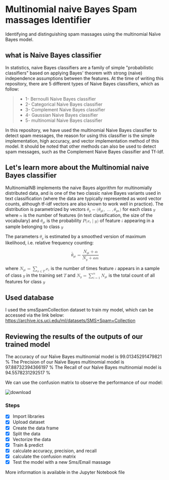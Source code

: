 # Multinomial naive Bayes Spam massages Identifier
Identifying and distinguishing spam massages using the multinomial Naïve Bayes model. 
## what is Naive Bayes classifier
In statistics, naive Bayes classifiers are a family of simple "probabilistic classifiers" based on applying Bayes' theorem with strong (naive) independence assumptions between the features. 
At the time of writing this repository, there are 5 different types of Naive Bayes classifiers, which as follow:

> - 1- Bernoulli Naive Bayes classifier
> - 2- Categorical Naive Bayes classifier
> - 3- Complement Naive Bayes classifier
> - 4- Gaussian Naive Bayes classifier
> - 5- multinomial Naive Bayes classifier

In this repository, we have used the multinomial Naive Bayes classifier to detect spam messages, the reason for using this classifier is the simple implementation, high accuracy, and vector implementation method of this model. It should be noted that other methods can also be used to detect spam messages, such as the Complement Naive Bayes classifier and Tf-Idf.

## Let's learn more about the Multinomial naive Bayes classifier
MultinomialNB implements the naive Bayes algorithm for multinomially distributed data, and is one of the two classic naive Bayes variants used in text classification (where the data are typically represented as word vector counts, although tf-idf vectors are also known to work well in practice).
The distribution is parametrized by vectors <math xmlns="http://www.w3.org/1998/Math/MathML">
  <msub>
    <mi>&#x3B8;</mi>
    <mi>y</mi>
  </msub>
  <mo>=</mo>
  <mo stretchy="false">(</mo>
  <msub>
    <mi>&#x3B8;</mi>
    <mrow data-mjx-texclass="ORD">
      <mi>y</mi>
      <mn>1</mn>
    </mrow>
  </msub>
  <mo>,</mo>
  <mo>&#x2026;</mo>
  <mo>,</mo>
  <msub>
    <mi>&#x3B8;</mi>
    <mrow data-mjx-texclass="ORD">
      <mi>y</mi>
      <mi>n</mi>
    </mrow>
  </msub>
  <mo stretchy="false">)</mo>
</math>
for each class <math xmlns="http://www.w3.org/1998/Math/MathML">
  <mi>y</mi>
</math> where <math xmlns="http://www.w3.org/1998/Math/MathML">
  <mi>n</mi>
</math>  is the number of features (in text classification, the size of the vocabulary) and <math xmlns="http://www.w3.org/1998/Math/MathML">
  <msub>
    <mi>&#x3B8;</mi>
    <mrow data-mjx-texclass="ORD">
      <mi>y</mi>
      <mi>i</mi>
    </mrow>
  </msub>
</math> is the probability  <math xmlns="http://www.w3.org/1998/Math/MathML">
  <mi>P</mi>
  <mo stretchy="false">(</mo>
  <msub>
    <mi>x</mi>
    <mi>i</mi>
  </msub>
  <mo>&#x2223;</mo>
  <mi>y</mi>
  <mo stretchy="false">)</mo>
</math>  of feature  <math xmlns="http://www.w3.org/1998/Math/MathML">
  <mi>i</mi>
</math> appearing in a sample belonging to class <math xmlns="http://www.w3.org/1998/Math/MathML">
  <mi>y</mi>
</math> 

The parameters <math xmlns="http://www.w3.org/1998/Math/MathML">
  <msub>
    <mi>&#x3B8;</mi>
    <mi>y</mi>
  </msub>
</math>  is estimated by a smoothed version of maximum likelihood, i.e. relative frequency counting: 

<math xmlns="http://www.w3.org/1998/Math/MathML" display="block">
  <msub>
    <mrow data-mjx-texclass="ORD">
      <mover>
        <mi>&#x3B8;</mi>
        <mo stretchy="false">^</mo>
      </mover>
    </mrow>
    <mrow data-mjx-texclass="ORD">
      <mi>y</mi>
      <mi>i</mi>
    </mrow>
  </msub>
  <mo>=</mo>
  <mfrac>
    <mrow>
      <msub>
        <mi>N</mi>
        <mrow data-mjx-texclass="ORD">
          <mi>y</mi>
          <mi>i</mi>
        </mrow>
      </msub>
      <mo>+</mo>
      <mi>&#x3B1;</mi> /
    </mrow>
    <mrow>
      <msub>
        <mi>N</mi>
        <mi>y</mi>
      </msub>
      <mo>+</mo>
      <mi>&#x3B1;</mi>
      <mi>n</mi>
    </mrow>
  </mfrac>
</math>

where <math xmlns="http://www.w3.org/1998/Math/MathML">
  <msub>
    <mi>N</mi>
    <mrow data-mjx-texclass="ORD">
      <mi>y</mi>
      <mi>i</mi>
    </mrow>
  </msub>
  <mo>=</mo>
  <munder>
    <mo data-mjx-texclass="OP">&#x2211;</mo>
    <mrow data-mjx-texclass="ORD">
      <mi>x</mi>
      <mo>&#x2208;</mo>
      <mi>T</mi>
    </mrow>
  </munder>
  <msub>
    <mi>x</mi>
    <mi>i</mi>
  </msub>
</math> is the number of times feature  <math xmlns="http://www.w3.org/1998/Math/MathML">
  <mi>i</mi>
</math> appears in a sample of class  <math xmlns="http://www.w3.org/1998/Math/MathML">
  <mi>y</mi>
</math> in the training set <math xmlns="http://www.w3.org/1998/Math/MathML">
  <mi>T</mi>
</math> and  <math xmlns="http://www.w3.org/1998/Math/MathML">
  <msub>
    <mi>N</mi>
    <mrow data-mjx-texclass="ORD">
      <mi>y</mi>
    </mrow>
  </msub>
  <mo>=</mo>
  <munderover>
    <mo data-mjx-texclass="OP">&#x2211;</mo>
    <mrow data-mjx-texclass="ORD">
      <mi>i</mi>
      <mo>=</mo>
      <mn>1</mn>
    </mrow>
    <mrow data-mjx-texclass="ORD">
      <mi>n</mi>
    </mrow>
  </munderover>
  <msub>
    <mi>N</mi>
    <mrow data-mjx-texclass="ORD">
      <mi>y</mi>
      <mi>i</mi>
    </mrow>
  </msub>
</math> is the total count of all features for class  <math xmlns="http://www.w3.org/1998/Math/MathML">
  <mi>y</mi>
</math> 
## Used database
I used the smsSpamCollection dataset to train my model, which can be accessed via the link below:
 https://archive.ics.uci.edu/ml/datasets/SMS+Spam+Collection

## Reviewing the results of the outputs of our trained model

The accuracy of our Naïve Bayes multinomial model is 99.01345291479821 %
The Precision of our Naïve Bayes multinomial model is 97.88732394366197 %
The Recall of our Naïve Bayes multinomial model is 94.5578231292517 %

We can use the confusion matrix to observe the performance of our model:

![download](https://user-images.githubusercontent.com/53332753/202918749-a4700297-d395-4b0e-99ca-060a270b4e69.png)


### Steps
- [x] Import libraries
- [x] Upload dataset
- [x] Create the data frame
- [x] Split the data
- [x] Vectorize the data
- [x] Train & predict
- [x] calculate accuracy, precision, and recall
- [x] calculate the confusion matrix
- [x] Test the model with a new Sms/Email massage

More information is available in the Jupyter Notebook file
